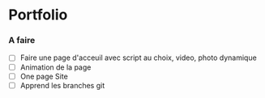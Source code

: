 # Portfolio

### A faire 
- [ ] Faire une page d'acceuil avec script au choix, video, photo dynamique
- [ ] Animation de la page
- [ ] One page Site
- [ ] Apprend les branches git 
